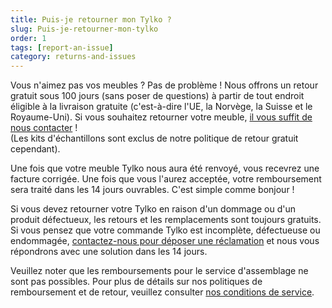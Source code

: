 ```yaml
---
title: Puis-je retourner mon Tylko ?
slug: Puis-je-retourner-mon-tylko
order: 1
tags: [report-an-issue]
category: returns-and-issues
---
```


Vous n'aimez pas vos meubles ? Pas de problème ! Nous offrons un retour gratuit sous 100 jours (sans poser de questions) à partir de tout endroit éligible à la livraison gratuite (c'est-à-dire l'UE, la Norvège, la Suisse et le Royaume-Uni). Si vous souhaitez retourner votre meuble, [il vous suffit de nous contacter](javascript:window.scrollToFAQContactForm();) !\
(Les kits d'échantillons sont exclus de notre politique de retour gratuit cependant).

Une fois que votre meuble Tylko nous aura été renvoyé, vous recevrez une facture corrigée. Une fois que vous l'aurez acceptée, votre remboursement sera traité dans les 14 jours ouvrables. C'est simple comme bonjour !

Si vous devez retourner votre Tylko en raison d'un dommage ou d'un produit défectueux, les retours et les remplacements sont toujours gratuits. Si vous pensez que votre commande Tylko est incomplète, défectueuse ou endommagée, [contactez-nous pour déposer une réclamation](javascript:window.scrollToFAQContactForm();) et nous vous répondrons avec une solution dans les 14 jours.

Veuillez noter que les remboursements pour le service d'assemblage ne sont pas possibles. Pour plus de détails sur nos politiques de remboursement et de retour, veuillez consulter [nos conditions de service](https://tylko.com/fr/terms).
